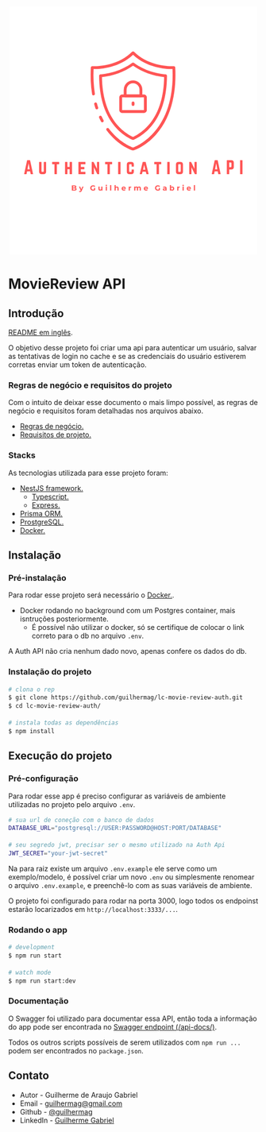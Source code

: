 <p align="center">
 <img src="../logo-project.png" alt="Project Logo" />
</p>

# MovieReview API

## Introdução

[README em inglês](../../README.md).

O objetivo desse projeto foi criar uma api para autenticar um usuário, salvar as tentativas de login no cache e se as credenciais do usuário estiverem corretas enviar um token de autenticação.

### Regras de negócio e requisitos do projeto

Com o intuito de deixar esse documento o mais limpo possível, as regras de negócio e requisitos foram detalhadas nos arquivos abaixo.

- [Regras de negócio.](./business-rules.md)
- [Requisitos de projeto.](./project-requirements.md)

### Stacks

As tecnologias utilizada para esse projeto foram:

- [NestJS framework.](https://nestjs.com/)
  - [Typescript.](https://www.typescriptlang.org/)
  - [Express.](https://expressjs.com/)
- [Prisma ORM.](https://www.prisma.io/docs/getting-started/quickstart)
- [ProstgreSQL.](https://www.postgresql.org/)
- [Docker.](https://www.docker.com/)

## Instalação

### Pré-instalação

Para rodar esse projeto será necessário o [Docker.](https://www.docker.com/).

- Docker rodando no background com um Postgres container, mais isntruções posteriormente.
  - É possível não utilizar o docker, só se certifique de colocar o link correto para o db no arquivo ```.env```.

A Auth API não cria nenhum dado novo, apenas confere os dados do db.

### Instalação do projeto

```bash
# clona o rep
$ git clone https://github.com/guilhermag/lc-movie-review-auth.git
$ cd lc-movie-review-auth/

# instala todas as dependências
$ npm install
```

## Execução do projeto

### Pré-configuração

Para rodar esse app é preciso configurar as variáveis de ambiente utilizadas no projeto pelo arquivo ```.env```.

```bash
# sua url de coneção com o banco de dados
DATABASE_URL="postgresql://USER:PASSWORD@HOST:PORT/DATABASE"

# seu segredo jwt, precisar ser o mesmo utilizado na Auth Api
JWT_SECRET="your-jwt-secret"
```

Na para raiz existe um arquivo ```.env.example``` ele serve como um exemplo/modelo, é possível criar um novo ```.env```  ou simplesmente renomear o arquivo ```.env.example```, e preenchê-lo com as suas variáveis de ambiente.

O projeto foi configurado para rodar na porta 3000, logo todos os endpoinst estarão locarizados em ```http://localhost:3333/...```.


### Rodando o app

```bash
# development
$ npm run start

# watch mode
$ npm run start:dev
```

### Documentação

O Swagger foi utilizado para documentar essa API, então toda a informação do app pode ser encontrada no [Swagger endpoint (/api-docs/)](http://localhost:3000/api-docs/).

Todos os outros scripts possíveis de serem utilizados com ```npm run ...``` podem ser encontrados no ```package.json```.

## Contato

- Autor - Guilherme de Araujo Gabriel
- Email - [guilhermag@gmail.com](guilhermag@gmail.com)
- Github - [@guilhermag](https://github.com/guilhermag)
- LinkedIn - [Guilherme Gabriel](https://www.linkedin.com/in/guilherme-gabriel-22961610a/)
